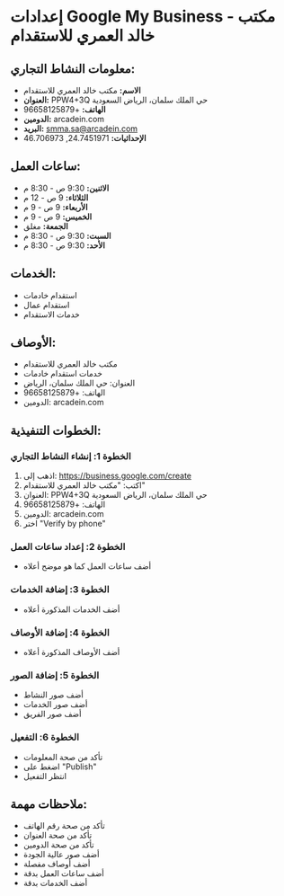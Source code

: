# إعدادات Google My Business - مكتب خالد العمري للاستقدام

## معلومات النشاط التجاري:
- **الاسم:** مكتب خالد العمري للاستقدام
- **العنوان:** PPW4+3Q حي الملك سلمان، الرياض السعودية
- **الهاتف:** +96658125879
- **الدومين:** arcadein.com
- **البريد:** smma.sa@arcadein.com
- **الإحداثيات:** 24.7451971, 46.706973

## ساعات العمل:
- **الاثنين:** 9:30 ص - 8:30 م
- **الثلاثاء:** 9 ص - 12 م
- **الأربعاء:** 9 ص - 9 م
- **الخميس:** 9 ص - 9 م
- **الجمعة:** مغلق
- **السبت:** 9:30 ص - 8:30 م
- **الأحد:** 9:30 ص - 8:30 م

## الخدمات:
- استقدام خادمات
- استقدام عمال
- خدمات الاستقدام

## الأوصاف:
- مكتب خالد العمري للاستقدام
- خدمات استقدام خادمات
- العنوان: حي الملك سلمان، الرياض
- الهاتف: +96658125879
- الدومين: arcadein.com

## الخطوات التنفيذية:

### الخطوة 1: إنشاء النشاط التجاري
1. اذهب إلى: https://business.google.com/create
2. اكتب: "مكتب خالد العمري للاستقدام"
3. العنوان: PPW4+3Q حي الملك سلمان، الرياض السعودية
4. الهاتف: +96658125879
5. الدومين: arcadein.com
6. اختر "Verify by phone"

### الخطوة 2: إعداد ساعات العمل
- أضف ساعات العمل كما هو موضح أعلاه

### الخطوة 3: إضافة الخدمات
- أضف الخدمات المذكورة أعلاه

### الخطوة 4: إضافة الأوصاف
- أضف الأوصاف المذكورة أعلاه

### الخطوة 5: إضافة الصور
- أضف صور النشاط
- أضف صور الخدمات
- أضف صور الفريق

### الخطوة 6: التفعيل
- تأكد من صحة المعلومات
- اضغط على "Publish"
- انتظر التفعيل

## ملاحظات مهمة:
- تأكد من صحة رقم الهاتف
- تأكد من صحة العنوان
- تأكد من صحة الدومين
- أضف صور عالية الجودة
- أضف أوصاف مفصلة
- أضف ساعات العمل بدقة
- أضف الخدمات بدقة
